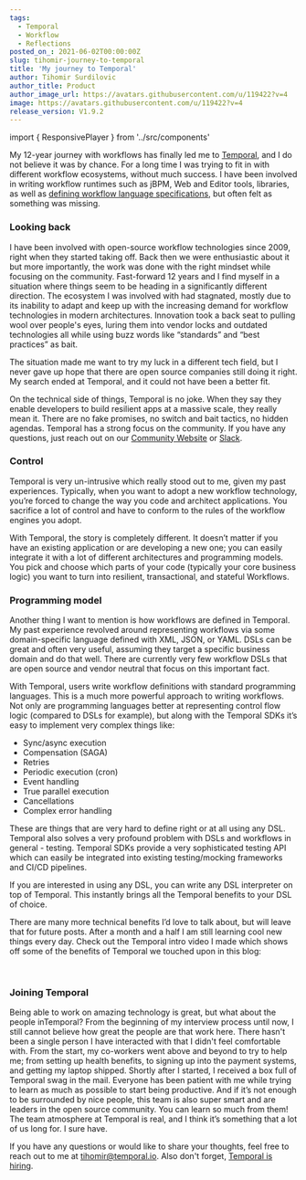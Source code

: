 ```yaml
---
tags:
  - Temporal
  - Workflow
  - Reflections
posted_on_: 2021-06-02T00:00:00Z
slug: tihomir-journey-to-temporal
title: 'My journey to Temporal'
author: Tihomir Surdilovic
author_title: Product
author_image_url: https://avatars.githubusercontent.com/u/119422?v=4
image: https://avatars.githubusercontent.com/u/119422?v=4
release_version: V1.9.2
---
```


import { ResponsivePlayer } from '../src/components'

<!--truncate-->

My 12-year journey with workflows has finally led me to [Temporal](https://temporal.io/), and I do not believe it was by chance.
For a long time I was trying to fit in with different workflow ecosystems, without much success. 
I have been involved in writing workflow runtimes such as jBPM, Web and Editor tools, libraries, as well as 
[defining workflow language specifications](https://serverlessworkflow.io/), but often felt as something was missing.

### Looking back

I have been involved with open-source workflow technologies since 2009, right when they started taking off. Back then we were enthusiastic about it but more importantly, the work was done with the right mindset while focusing on the community.
Fast-forward 12 years and I find myself in a situation where things seem to be heading in a significantly different direction. 
The ecosystem I was involved with had stagnated, mostly due to its inability to adapt and keep up with the increasing demand for workflow technologies in modern architectures.
Innovation took a back seat to pulling wool over people's eyes, luring them into vendor locks and outdated technologies all while using buzz words like “standards” and “best practices” as bait.

The situation made me want to try my luck in a different tech field, but I never gave up hope that there are open source companies still doing it right. My search ended at Temporal, and it could not have been a better fit.

On the technical side of things, Temporal is no joke. When they say they enable developers to build resilient apps at a massive scale, they really mean it. There are no fake promises, no switch and bait tactics, no hidden agendas. 
Temporal has a strong focus on the community. If you have any questions, just reach out on our [Community Website](https://community.temporal.io/) or [Slack](https://join.slack.com/t/temporalio/shared_invite/zt-onhti57l-J0bl~Tr7MqSUnIc1upjRkw).

### Control

Temporal is very un-intrusive which really stood out to me, given my past experiences. Typically, when you want to adopt a new workflow technology, you’re forced to change the way you code and architect applications. You sacrifice a lot of control and have to conform to the rules of the workflow engines you adopt.

With Temporal, the story is completely different. It doesn’t matter if you have an existing application or are developing a new one; you can easily integrate it with a lot of different architectures and programming models. You pick and choose which parts of your code (typically your core business logic) you want to turn into resilient, transactional, and stateful Workflows.

### Programming model

Another thing I want to mention is how workflows are defined in Temporal. My past experience revolved around representing workflows via some domain-specific language defined with XML, JSON, or YAML. DSLs can be great and often very useful, assuming they target a specific business domain and do that well. 
There are currently very few workflow DSLs that are open source and vendor neutral that focus on this important fact.

With Temporal, users write workflow definitions with standard programming languages. This is a much more powerful approach to writing workflows. Not only are programming languages better at representing control flow logic (compared to DSLs for example), but along with the Temporal SDKs it’s easy to implement very complex things like:

* Sync/async execution
* Compensation (SAGA)
* Retries
* Periodic execution (cron)
* Event handling
* True parallel execution
* Cancellations
* Complex error handling

These are things that are very hard to define right or at all using any DSL. Temporal also solves a very profound problem with DSLs and workflows in general - testing. Temporal SDKs provide a very sophisticated testing API which can easily be integrated into existing testing/mocking frameworks and CI/CD pipelines.

If you are interested in using any DSL, you can write any DSL interpreter on top of Temporal.
This instantly brings all the Temporal benefits to your DSL of choice.

There are many more technical benefits I’d love to talk about, but will leave that for future posts. After a month and a half I am still learning cool new things every day.
Check out the Temporal intro video I made which shows off some of the benefits of Temporal we touched upon in this blog:

<ResponsivePlayer url='https://www.youtube.com/watch?v=23rX78xqYUg'/>

<br/>

### Joining Temporal

Being able to work on amazing technology is great, but what about the people inTemporal? From the beginning of my interview process until now, I still cannot believe how great the people are that work here. There hasn't been a single person I have interacted with that I didn't feel comfortable with. From the start, my co-workers went above and beyond to try to help me; from setting up health benefits, to signing up into the payment systems, and getting my laptop shipped. 
Shortly after I started, I received a box full of Temporal swag in the mail. Everyone has been patient with me while trying to learn as much as possible to start being productive. And if it’s not enough to be surrounded by nice people, this team is also super smart and are leaders in the open source community. You can learn so much from them!
The team atmosphere at Temporal is real, and I think it’s something that a lot of us long for. I sure have.

If you have any questions or would like to share your thoughts, feel free to reach out to me at [tihomir@temporal.io](mailto:tihomir@temporal.io).
Also don't forget, [Temporal is hiring](https://temporal.io/careers).

